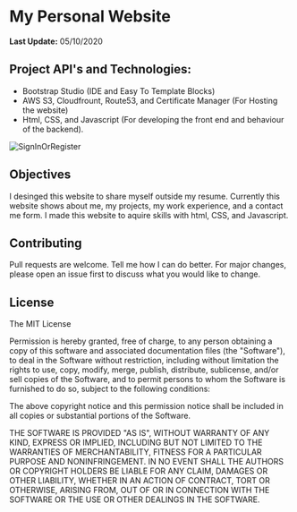 # My Personal Website
**Last Update:** 05/10/2020



## Project API's and Technologies:
  - Bootstrap Studio (IDE and Easy To Template Blocks)
  - AWS S3, Cloudfrount, Route53, and Certificate Manager (For Hosting the website)
  - Html, CSS, and Javascript (For developing the front end and behaviour of the backend).
  
![SignInOrRegister](https://firebasestorage.googleapis.com/v0/b/socialmedia-310cd.appspot.com/o/ScreenShots%2F1.jpg?alt=media&token=199ba9da-7c81-4d3c-9a02-1558bbbba416)

## Objectives
I desinged this website to share myself outside my resume. Currently this website shows about me, my projects, my work experience, and a contact me form. I made this website to aquire skills with html, CSS, and Javascript.

## Contributing
Pull requests are welcome. Tell me how I can do better. For major changes, please open an issue first to discuss what you would like to change.

## License

The MIT License

Permission is hereby granted, free of charge, to any person obtaining a copy of this software and associated documentation files (the "Software"), to deal in the Software without restriction, including without limitation the rights to use, copy, modify, merge, publish, distribute, sublicense, and/or sell copies of the Software, and to permit persons to whom the Software is furnished to do so, subject to the following conditions:

The above copyright notice and this permission notice shall be included in all copies or substantial portions of the Software.

THE SOFTWARE IS PROVIDED "AS IS", WITHOUT WARRANTY OF ANY KIND, EXPRESS OR IMPLIED, INCLUDING BUT NOT LIMITED TO THE WARRANTIES OF MERCHANTABILITY, FITNESS FOR A PARTICULAR PURPOSE AND NONINFRINGEMENT. IN NO EVENT SHALL THE AUTHORS OR COPYRIGHT HOLDERS BE LIABLE FOR ANY CLAIM, DAMAGES OR OTHER LIABILITY, WHETHER IN AN ACTION OF CONTRACT, TORT OR OTHERWISE, ARISING FROM, OUT OF OR IN CONNECTION WITH THE SOFTWARE OR THE USE OR OTHER DEALINGS IN THE SOFTWARE.

[Android Studio]: <https://developer.android.com/studio>
[Firebase]: <https://firebase.google.com/>
[Picasso]: <https://square.github.io/picasso/>
[Android Image Cropper]: <https://github.com/ArthurHub/Android-Image-Cropper>
[CircleImageView]:<https://github.com/hdodenhof/CircleImageView>
